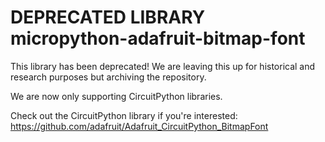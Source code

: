 # DEPRECATED LIBRARY micropython-adafruit-bitmap-font

This library has been deprecated! We are leaving this up for historical and research purposes but archiving the repository.

We are now only supporting CircuitPython libraries.

Check out the CircuitPython library if you're interested: https://github.com/adafruit/Adafruit_CircuitPython_BitmapFont
